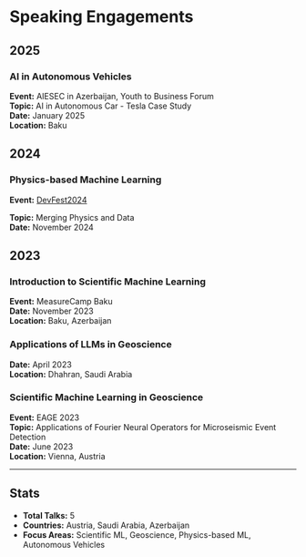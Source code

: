# Speaking Engagements

## 2025

### AI in Autonomous Vehicles
**Event:** AIESEC in Azerbaijan, Youth to Business Forum  
**Topic:** AI in Autonomous Car - Tesla Case Study  
**Date:** January 2025  
**Location:** Baku

## 2024

### Physics-based Machine Learning
**Event:** [DevFest2024](https://github.com/Kanan99/Devfest_2024_sciml)  

**Topic:** Merging Physics and Data  
**Date:** November 2024



## 2023

### Introduction to Scientific Machine Learning
**Event:** MeasureCamp Baku  
**Date:** November 2023  
**Location:** Baku, Azerbaijan

### Applications of LLMs in Geoscience
**Date:** April 2023  
**Location:** Dhahran, Saudi Arabia

### Scientific Machine Learning in Geoscience
**Event:** EAGE 2023  
**Topic:** Applications of Fourier Neural Operators for Microseismic Event Detection  
**Date:** June 2023  
**Location:** Vienna, Austria

---

## Stats
- **Total Talks:** 5
- **Countries:** Austria, Saudi Arabia, Azerbaijan
- **Focus Areas:** Scientific ML, Geoscience, Physics-based ML, Autonomous Vehicles
